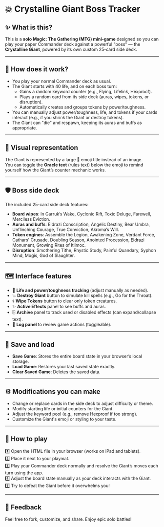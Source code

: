 # 💥 Crystalline Giant Boss Tracker

## ✨ What is this?

This is a **solo Magic: The Gathering (MTG) mini-game** designed so you can play your paper Commander deck against a powerful "boss" — the **Crystalline Giant**, powered by its own custom 25-card side deck.

---

## 💎 How does it work?

- You play your normal Commander deck as usual.
- The Giant starts with 40 life, and on each boss turn:
  - Gains a random keyword counter (e.g., Flying, Lifelink, Hexproof).
  - Plays a random card from its side deck (auras, wipes, tokens, or disruption).
  - Automatically creates and groups tokens by power/toughness.
- You can manually adjust power/toughness, life, and tokens if your cards interact (e.g., if you shrink the Giant or destroy tokens).
- The Giant can "die" and respawn, keeping its auras and buffs as appropriate.

---

## 💎 Visual representation

The Giant is represented by a large 💎 emoji title instead of an image.  
You can toggle the **Oracle text** (rules text) below the emoji to remind yourself how the Giant’s counter mechanic works.

---

## 🛡️ Boss side deck

The included 25-card side deck features:

- **Board wipes**: In Garruk’s Wake, Cyclonic Rift, Toxic Deluge, Farewell, Merciless Eviction.
- **Auras and buffs**: Eldrazi Conscription, Angelic Destiny, Bear Umbra, Unflinching Courage, True Conviction, Akroma’s Will.
- **Token engines**: Assemble the Legion, Awakening Zone, Verdant Force, Cathars' Crusade, Doubling Season, Anointed Procession, Eldrazi Monument, Growing Rites of Itlimoc.
- **Disruption**: Smothering Tithe, Rhystic Study, Painful Quandary, Syphon Mind, Mogis, God of Slaughter.

---

## 🗺️ Interface features

- 💖 **Life and power/toughness tracking** (adjust manually as needed).
- 💥 **Destroy Giant** button to simulate kill spells (e.g., Go for the Throat).
- 🌀 **Wipe Tokens** button to clear only token creatures.
- ✨ **Active Effects** panel to see buffs and auras.
- 🗄️ **Archive** panel to track used or disabled effects (can expand/collapse text).
- 🧩 **Log panel** to review game actions (toggleable).

---

## 💾 Save and load

- **Save Game**: Stores the entire board state in your browser’s local storage.
- **Load Game**: Restores your last saved state exactly.
- **Clear Saved Game**: Deletes the saved data.

---

## ⚙️ Modifications you can make

- Change or replace cards in the side deck to adjust difficulty or theme.
- Modify starting life or initial counters for the Giant.
- Adjust the keyword pool (e.g., remove Hexproof if too strong).
- Customize the Giant's emoji or styling to your taste.

---

## 🧙 How to play

1️⃣ Open the HTML file in your browser (works on iPad and tablets).  
2️⃣ Place it next to your playmat.  
3️⃣ Play your Commander deck normally and resolve the Giant’s moves each turn using the app.  
4️⃣ Adjust the board state manually as your deck interacts with the Giant.  
5️⃣ Try to defeat the Giant before it overwhelms you!

---

## 💬 Feedback

Feel free to fork, customize, and share. Enjoy epic solo battles!

